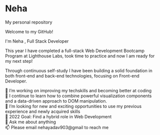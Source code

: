 # Neha
My personal repository

Welcome to my GitHub!

I'm Neha , Full Stack Developer

 This year I have completed a full-stack Web Development Bootcamp Program at Lighthouse Labs, took time to practice and now I am ready for my next step!

Through continuous self-study I have been building a solid foundation in both front-end and back-end technologies, focusing on Front-end Developer.

🔭 I’m working on improving my techskills and becoming better at coding<br/>
🌱 I continue to learn how to combine powerful visualization components and a data-driven approach to DOM manipulation.<br/> 
👯 I’m looking for new and exciting opportunities to use my previous experience and newly acquired skills<br/>
🥅 2022 Goal: Find a hybrid role in Web Development<br/>
💬 Ask me about anything<br/>
📫 Please email nehayadav903@gmail to reach me<br/>
